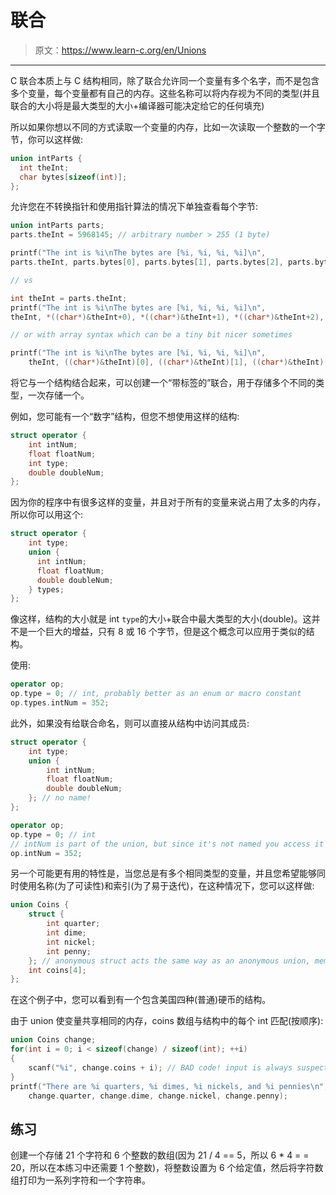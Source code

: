 # 联合

> 原文：<https://www.learn-c.org/en/Unions>

* * *

C 联合本质上与 C 结构相同，除了联合允许同一个变量有多个名字，而不是包含多个变量，每个变量都有自己的内存。这些名称可以将内存视为不同的类型(并且联合的大小将是最大类型的大小+编译器可能决定给它的任何填充)

所以如果你想以不同的方式读取一个变量的内存，比如一次读取一个整数的一个字节，你可以这样做:

```cpp
union intParts {
  int theInt;
  char bytes[sizeof(int)];
}; 
```

允许您在不转换指针和使用指针算法的情况下单独查看每个字节:

```cpp
union intParts parts;
parts.theInt = 5968145; // arbitrary number > 255 (1 byte)

printf("The int is %i\nThe bytes are [%i, %i, %i, %i]\n",
parts.theInt, parts.bytes[0], parts.bytes[1], parts.bytes[2], parts.bytes[3]);

// vs

int theInt = parts.theInt;
printf("The int is %i\nThe bytes are [%i, %i, %i, %i]\n",
theInt, *((char*)&theInt+0), *((char*)&theInt+1), *((char*)&theInt+2), *((char*)&theInt+3));

// or with array syntax which can be a tiny bit nicer sometimes

printf("The int is %i\nThe bytes are [%i, %i, %i, %i]\n",
    theInt, ((char*)&theInt)[0], ((char*)&theInt)[1], ((char*)&theInt)[2], ((char*)&theInt)[3]); 
```

将它与一个结构结合起来，可以创建一个“带标签的”联合，用于存储多个不同的类型，一次存储一个。

例如，您可能有一个“数字”结构，但您不想使用这样的结构:

```cpp
struct operator {
    int intNum;
    float floatNum;
    int type;
    double doubleNum;
}; 
```

因为你的程序中有很多这样的变量，并且对于所有的变量来说占用了太多的内存，所以你可以用这个:

```cpp
struct operator {
    int type;
    union {
      int intNum;
      float floatNum;
      double doubleNum;
    } types;
}; 
```

像这样，结构的大小就是 int `type`的大小+联合中最大类型的大小(double)。这并不是一个巨大的增益，只有 8 或 16 个字节，但是这个概念可以应用于类似的结构。

使用:

```cpp
operator op;
op.type = 0; // int, probably better as an enum or macro constant
op.types.intNum = 352; 
```

此外，如果没有给联合命名，则可以直接从结构中访问其成员:

```cpp
struct operator {
    int type;
    union {
        int intNum;
        float floatNum;
        double doubleNum;
    }; // no name!
};

operator op;
op.type = 0; // int
// intNum is part of the union, but since it's not named you access it directly off the struct itself
op.intNum = 352; 
```

另一个可能更有用的特性是，当您总是有多个相同类型的变量，并且您希望能够同时使用名称(为了可读性)和索引(为了易于迭代)，在这种情况下，您可以这样做:

```cpp
union Coins {
    struct {
        int quarter;
        int dime;
        int nickel;
        int penny;
    }; // anonymous struct acts the same way as an anonymous union, members are on the outer container
    int coins[4];
}; 
```

在这个例子中，您可以看到有一个包含美国四种(普通)硬币的结构。

由于 union 使变量共享相同的内存，coins 数组与结构中的每个 int 匹配(按顺序):

```cpp
union Coins change;
for(int i = 0; i < sizeof(change) / sizeof(int); ++i)
{
    scanf("%i", change.coins + i); // BAD code! input is always suspect!
}
printf("There are %i quarters, %i dimes, %i nickels, and %i pennies\n",
    change.quarter, change.dime, change.nickel, change.penny); 
```

## 练习

创建一个存储 21 个字符和 6 个整数的数组(因为 21 / 4 == 5，所以 6 * 4 = = 20，所以在本练习中还需要 1 个整数)，将整数设置为 6 个给定值，然后将字符数组打印为一系列字符和一个字符串。